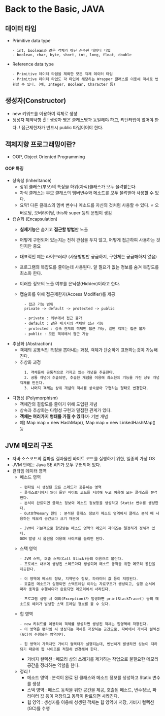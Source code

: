 # Back to the Basic, JAVA

## 데이터 타입
*  Primitive data type
    ```
    - int, boolean과 같은 객체가 아닌 순수한 데이터 타입
    - boolean, char, byte, short, int, long, float, double
    ```
  * Reference data type
    ```
    - Primitive 데이터 타입을 제외한 모든 객체 데이터 타입
    - Primitive 데이터 타입도 각 타입에 해당하는 Wrapper 클래스를 이용해 객체로 변환할 수 있다. (예, Integer, Boolean, Character 등)
    ```

## 생성자(Constructor)
  - new 키워드를 이용하여 객체로 생성
  - 생성자 제약사항 ☝️
    ! 생성자 명은 클래스명과 동일해야 하고, 리턴타입이 없어야 한다.
    ! 접근제한자가 반드시 public 타입이어야 한다.


## 객체지향 프로그래밍이란?
- OOP, Object Oriented Programming


#### OOP 특징
  - 상속성 (Inheritance)
    - 상위 클래스(부모)의 특징을 하위(자식)클래스가 모두 물려받는다.
    - 자식 클래스는 부모 클래스의 멤버변수와 메소드를 모두 물려받아 사용할 수 있다.
    - 요약!
    다른 클래스의 멤버 변수나 메소드를 자신의 것처럼 사용할 수 있다.
    ⭐️ 오버로딩, 오버라이딩, this와 super 등의 문법이 생김
  - 캡슐화 (Encapsulation)
    - <b>실제기능</b>은 숨기고 <b>접근할 방법</b>만 노출
    - 어떻게 구현되어 있는지는 전혀 관심을 두지 않고, 어떻게 접근하여 사용하는 것인지만 중요
    - 대표적인 예는 라이브러리! (사용방법만 궁금하지, 구현체는 궁금해하지 않음)
    - 프로그램의 복잡도를 줄이는데 사용된다. 알 필요가 없는 정보를 숨겨 복잡도를 최소화 한다.
    - 이러한 정보의 노출 여부를 은닉성(Hidden)이라고 한다.
    - 캡슐화를 위해 접근제한자(Access Modifier)를 제공

      ```
        - 접근 가능 범위
        private -> default -> protected -> public

        - private : 외부에서 접근 불가
        - default : 같은 패키지의 객체만 접근 가능
        - protected : 상속 관계의 객체만 접근 가능, 일반 객체는 접근 불가
        - public : 모든 객체에서 접근 가능
      ```
  - 추상화 (Abstraction)
    - 객체의 공통적인 특징을 뽑아내는 과정, 객체가 단순하게 표현하는것이 가능해진다.
    - 추상화 과정
      ```
        1. 객체들이 공통적으로 가지고 있는 개념을 추출한다.
        2. 공통 개념이 추출되면, 추출한 개념을 이용해 최소한의 기능을 가진 상위 개념 객체를 만든다.
        3. 나머지 객체는 상위 개념의 객체를 상속받아 구현하는 형태로 변경한다.
      ```
  - 다형성 (Polymorphism)
    - 객체간의 결합도를 줄이기 위해 도입된 개념
    - 상속과 추상화는 다형성 구현과 밀접한 관계가 있다.
    - <b>객체는 여러가지 형태를 가질 수 있다!</b>가 기본 개념
    - 예) Map map = new HashMap(), Map map = new LinkedHashMap() 등

## JVM 메모리 구조
- 자바 소스코드의 컴파일 결과물인 바이트 코드를 실행하기 위한, 일종의 가상 OS
- JVM 안에는 Java SE API가 모두 구현되어 있다.
- 런타임 데이터 영역
  - 메소드 영역
    ```
    - 런타임 시 생성된 모든 스레드가 공유하는 영역
    - 클래스로더에서 읽어 들인 바이트 코드를 저장해 두고 이용해 모든 클래스를 분석한다.
    - 분석이 완료되면 클래스 정보와 메소드 정보등을 생성하고 Static 변수를 생성한다.
    - OutOfMemory 원인 : 분석된 클래스 정보가 메소드 영역에서 클래스 분석 때 사용하는 메모리 공간보다 크기 때문에

    - JVM이 기본적으로 할당받는 메소드 영역의 메모리 자이즈는 일정하게 정해져 있다.
    OOM 발생 시 옵션을 이용해 사이즈를 늘리면 된다.
    ```
  - 스택 영역
    ```
    - JVM 스택, 호출 스택(Call Stack)등의 이름으로 불린다.
    - 프로세스 내부에 생성된 스레드마다 생성되며 메소드 동작을 위한 메모리 공간을 제공한다.

    - 이 영역에 메소드 정보, 지역변수 정보, 파라미터 값 등이 저장된다.
    - 호출된 메소드가 실행되면 스택프레임 이라는 자료구조가 생성되고, 실행 순서에 따라 동작을 수행하다가 완료되면 메모리에서 사라진다.

    - 프로그램 실행 시 예외(Exception)가 발생하면 printStackTrace() 등의 메소드로 예외가 발생한 스택 프레임 정보를 볼 수 있다.
    ```
  - 힙 영역
    ```
    - new 키워드를 이용하여 객체를 생성하면 생성된 객체는 힙영역에 저장된다.
    - 이 영역은 런타임 시 생성되는 객체를 저장하는 공간으로, 자바에서 가비지 컬렉션(GC)이 수행되는 영역이다.

    - 힙 영역이 가득차면 가비지 컬렉터가 실행되는데, 빈번하게 발생하면 성능이 저하되기 때문에 힙 사이즈를 적절히 변경해야 한다.
    ```
    - 가비지 컬렉션 : 메모리 상의 쓰레기를 제거하는 작업으로 불필요한 메모리 공간을 정리하는 역할을 한다.
  - 정리 !
    - 메소드 영역 : 분석이 완료 된 클래스와 메소드 정보를 생성하고 Static 변수를 생성
    - 스택 영역 : 메소드 동작을 위한 공간을 제공, 호출된 메소드, 변수정보, 파라미터 값 등이 저장되고 동작이 완료되면 사라진다.
    - 힙 영역 : 생성자를 이용해 성생된 객체는 힙 영역에 저장, 가비지 컬렉션(GC)를 수행
